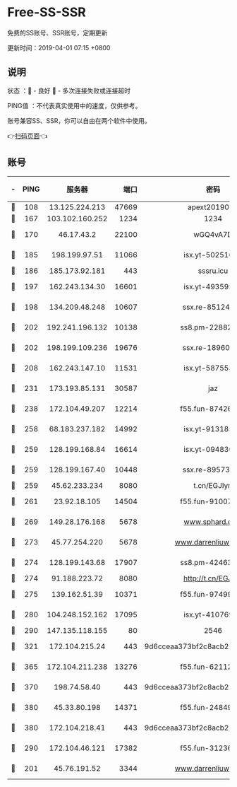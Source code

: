 # Free-SS-SSR

免费的SS账号、SSR账号，定期更新

更新时间：2019-04-01 07:15 +0800

## 说明

状态     ：🙂 - 良好 🙁 - 多次连接失败或连接超时

PING值   ：不代表真实使用中的速度，仅供参考。

账号兼容SS、SSR，你可以自由在两个软件中使用。

👉[扫码页面](https://liesauer.github.io/Free-SS-SSR/)👈

## 账号

|-|PING|服务器|端口|密码|加密方式|区域|
|:----:|:----:|:-----:|-----:|:----:|:----:|:----:|
|🙂|108|13.125.224.213|47669|apext2019001|chacha20|KR|
|🙂|167|103.102.160.252|1234|1234|rc4-md5|JP|
|🙂|170|46.17.43.2|22100|wGQ4vA7D|aes-256-gcm|RU|
|🙂|185|198.199.97.51|11066|isx.yt-50251647|aes-256-cfb|US|
|🙂|186|185.173.92.181|443|sssru.icu|rc4-md5|RU|
|🙂|197|162.243.134.30|16601|isx.yt-49359357|aes-256-cfb|US|
|🙂|198|134.209.48.248|10607|ssx.re-85124094|aes-256-cfb|US|
|🙂|202|192.241.196.132|10138|ss8.pm-22882604|aes-256-cfb|US|
|🙂|202|198.199.109.236|19676|ssx.re-18960694|aes-256-cfb|US|
|🙂|208|162.243.147.10|11531|isx.yt-58755378|aes-256-cfb|US|
|🙂|231|173.193.85.131|30587|jaz|aes-256-cfb|US|
|🙂|238|172.104.49.207|12214|f55.fun-87426879|aes-256-cfb|SG|
|🙂|258|68.183.237.182|14992|isx.yt-91318565|aes-256-cfb|SG|
|🙂|259|128.199.168.84|16614|isx.yt-09483649|aes-256-cfb|SG|
|🙂|259|128.199.167.40|10448|ssx.re-89573938|aes-256-cfb|SG|
|🙂|259|45.62.233.234|8080|t.cn/EGJIyrl|rc4-md5|CA|
|🙂|261|23.92.18.105|14504|f55.fun-91007249|aes-256-cfb|US|
|🙂|269|149.28.176.168|5678|www.sphard.com|aes-256-cfb|AU|
|🙂|273|45.77.254.220|5678|www.darrenliuwei.com|aes-256-cfb|SG|
|🙂|274|128.199.143.68|17907|ss8.pm-42463996|aes-256-cfb|SG|
|🙂|274|91.188.223.72|8080|http://t.cn/EGJIyrl|rc4-md5|RU|
|🙂|275|139.162.51.39|10371|f55.fun-97499168|aes-256-cfb|SG|
|🙂|280|104.248.152.162|17095|isx.yt-41076974|aes-256-cfb|SG|
|🙂|290|147.135.118.155|80|2546|chacha20|US|
|🙂|321|172.104.215.24|443|9d6cceaa373bf2c8acb22e60b6a58be6|aes-256-cfb|US|
|🙂|365|172.104.211.238|13276|f55.fun-62112830|aes-256-cfb|US|
|🙂|370|198.74.58.40|443|9d6cceaa373bf2c8acb22e60b6a58be6|aes-256-cfb|US|
|🙂|380|45.33.80.198|14371|f55.fun-24849539|aes-256-cfb|US|
|🙂|380|172.104.218.41|443|9d6cceaa373bf2c8acb22e60b6a58be6|aes-256-cfb|US|
|🙂|290|172.104.46.121|17382|f55.fun-31236609|aes-256-cfb|SG|
|🙁|201|45.76.191.52|3344|www.darrenliuwei.com|aes-256-cfb|JP|
